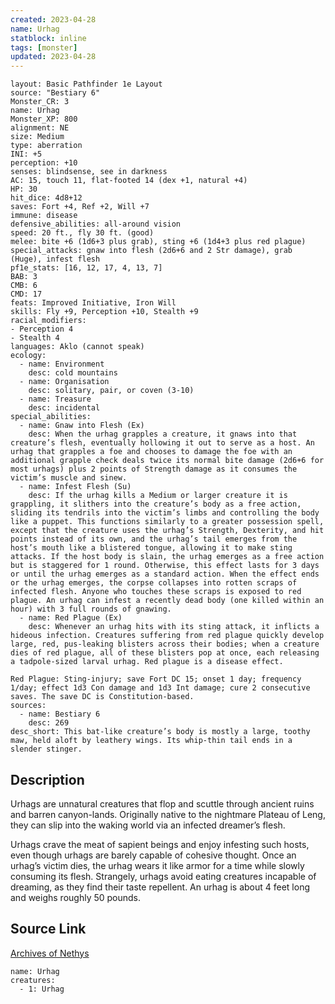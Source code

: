 ```yaml
---
created: 2023-04-28
name: Urhag
statblock: inline
tags: [monster]
updated: 2023-04-28
---
```

```statblock
layout: Basic Pathfinder 1e Layout
source: "Bestiary 6"
Monster_CR: 3
name: Urhag
Monster_XP: 800
alignment: NE
size: Medium
type: aberration
INI: +5
perception: +10
senses: blindsense, see in darkness
AC: 15, touch 11, flat-footed 14 (dex +1, natural +4)
HP: 30
hit_dice: 4d8+12
saves: Fort +4, Ref +2, Will +7
immune: disease
defensive_abilities: all-around vision
speed: 20 ft., fly 30 ft. (good)
melee: bite +6 (1d6+3 plus grab), sting +6 (1d4+3 plus red plague)
special_attacks: gnaw into flesh (2d6+6 and 2 Str damage), grab (Huge), infest flesh
pf1e_stats: [16, 12, 17, 4, 13, 7]
BAB: 3
CMB: 6
CMD: 17
feats: Improved Initiative, Iron Will
skills: Fly +9, Perception +10, Stealth +9
racial_modifiers:
- Perception 4
- Stealth 4
languages: Aklo (cannot speak)
ecology:
  - name: Environment
    desc: cold mountains
  - name: Organisation
    desc: solitary, pair, or coven (3-10)
  - name: Treasure
    desc: incidental
special_abilities:
  - name: Gnaw into Flesh (Ex)
    desc: When the urhag grapples a creature, it gnaws into that creature’s flesh, eventually hollowing it out to serve as a host. An urhag that grapples a foe and chooses to damage the foe with an additional grapple check deals twice its normal bite damage (2d6+6 for most urhags) plus 2 points of Strength damage as it consumes the victim’s muscle and sinew.
  - name: Infest Flesh (Su)
    desc: If the urhag kills a Medium or larger creature it is grappling, it slithers into the creature’s body as a free action, sliding its tendrils into the victim’s limbs and controlling the body like a puppet. This functions similarly to a greater possession spell, except that the creature uses the urhag’s Strength, Dexterity, and hit points instead of its own, and the urhag’s tail emerges from the host’s mouth like a blistered tongue, allowing it to make sting attacks. If the host body is slain, the urhag emerges as a free action but is staggered for 1 round. Otherwise, this effect lasts for 3 days or until the urhag emerges as a standard action. When the effect ends or the urhag emerges, the corpse collapses into rotten scraps of infected flesh. Anyone who touches these scraps is exposed to red plague. An urhag can infest a recently dead body (one killed within an hour) with 3 full rounds of gnawing.
  - name: Red Plague (Ex)
    desc: Whenever an urhag hits with its sting attack, it inflicts a hideous infection. Creatures suffering from red plague quickly develop large, red, pus-leaking blisters across their bodies; when a creature dies of red plague, all of these blisters pop at once, each releasing a tadpole-sized larval urhag. Red plague is a disease effect. 

Red Plague: Sting-injury; save Fort DC 15; onset 1 day; frequency 1/day; effect 1d3 Con damage and 1d3 Int damage; cure 2 consecutive saves. The save DC is Constitution-based.
sources:
  - name: Bestiary 6
    desc: 269
desc_short: This bat-like creature’s body is mostly a large, toothy maw, held aloft by leathery wings. Its whip-thin tail ends in a slender stinger.
```
## Description
Urhags are unnatural creatures that flop and scuttle through ancient ruins and barren canyon-lands. Originally native to the nightmare Plateau of Leng, they can slip into the waking world via an infected dreamer’s flesh. 

Urhags crave the meat of sapient beings and enjoy infesting such hosts, even though urhags are barely capable of cohesive thought. Once an urhag’s victim dies, the urhag wears it like armor for a time while slowly consuming its flesh. Strangely, urhags avoid eating creatures incapable of dreaming, as they find their taste repellent. An urhag is about 4 feet long and weighs roughly 50 pounds.
## Source Link
[Archives of Nethys](https://aonprd.com/MonsterDisplay.aspx?ItemName=Urhag)
```encounter-table
name: Urhag
creatures:
  - 1: Urhag
```
